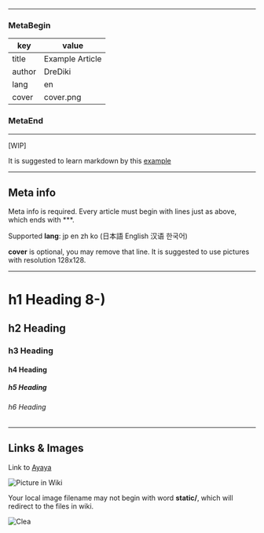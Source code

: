 ***
### MetaBegin
| key | value |
| --- | ----- |
| title | Example Article |
| author | DreDiki |
| lang | en |
| cover | cover.png |
### MetaEnd
***

[WIP]

It is suggested to learn markdown by this [example](https://markdown-it.github.io/)

---

## Meta info

Meta info is required. Every article must begin with lines just as above, which ends with ***.

Supported __lang__: jp en zh ko (日本語 English 汉语 한국어) 

__cover__ is optional, you may remove that line. It is suggested to use pictures with resolution 128x128.

---

# h1 Heading 8-)
## h2 Heading
### h3 Heading
#### h4 Heading
##### h5 Heading
###### h6 Heading

---

## Links & Images

Link to [Ayaya](https://wiki.kirafan.moe/#/chara/14032000)

![Picture in Wiki](static/assets/texture/charauiresource/mergedcharaicon/charaicon_10001000.jpeg)

Your local image filename may not begin with word __static/__, which will redirect to the files in wiki.

![Clea](Clea.png)

